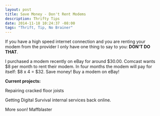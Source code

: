 ```yaml
---
layout: post
title: Save Money - Don't Rent Modems
description: Thrifty Tips
date: 2014-11-18 10:24:37 -08:00
tags: "Thrift, Tip, No Brainer"
---
```


If you have a high speed internet connection and you are renting your modem from the provider I only have one thing to say to you: **DON'T DO THAT**.

I purchased a modem recently on eBay for around $30.00. Comcast wants $8 per month to rent their modem. In four months the modem will pay for itself: $8 x 4 = $32. Save money! Buy a modem on eBay!

**Current projects:**

Repairing cracked floor joists

Getting Digital Survival internal services back online. 

More soon!
Maffblaster